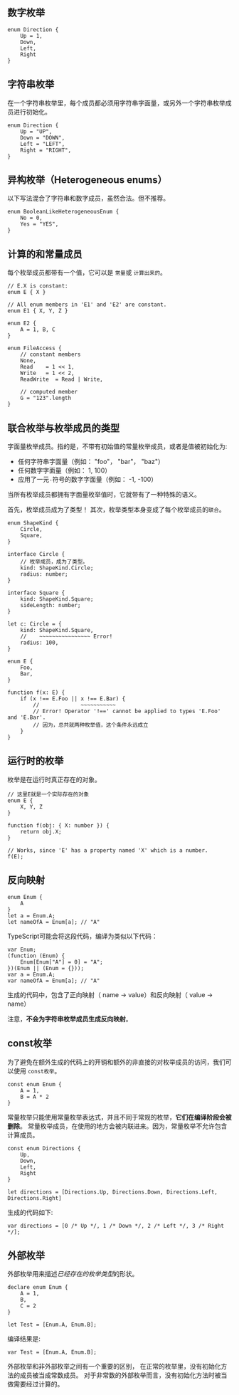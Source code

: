 
##  数字枚举

```
enum Direction {
    Up = 1,
    Down,
    Left,
    Right
}
```


##  字符串枚举

在一个字符串枚举里，每个成员都必须用字符串字面量，或另外一个字符串枚举成员进行初始化。

```
enum Direction {
    Up = "UP",
    Down = "DOWN",
    Left = "LEFT",
    Right = "RIGHT",
}
```


##  异构枚举（Heterogeneous enums）

以下写法混合了字符串和数字成员，虽然合法。但不推荐。
```
enum BooleanLikeHeterogeneousEnum {
    No = 0,
    Yes = "YES",
}
```

##  计算的和常量成员

每个枚举成员都带有一个值，它可以是 `常量`或 `计算出来的`。

```
// E.X is constant:
enum E { X }

// All enum members in 'E1' and 'E2' are constant.
enum E1 { X, Y, Z }

enum E2 {
    A = 1, B, C
}

enum FileAccess {
    // constant members
    None,
    Read    = 1 << 1,
    Write   = 1 << 2,
    ReadWrite  = Read | Write,

    // computed member
    G = "123".length
}
```


##  联合枚举与枚举成员的类型

字面量枚举成员。指的是，不带有初始值的常量枚举成员，或者是值被初始化为:
* 任何字符串字面量（例如： "foo"， "bar"， "baz"）
* 任何数字字面量（例如： 1, 100）
* 应用了一元`-`符号的数字字面量（例如： -1, -100）

当所有枚举成员都拥有字面量枚举值时，它就带有了一种特殊的语义。

首先，枚举成员成为了类型！
其次，枚举类型本身变成了每个枚举成员的`联合`。

```
enum ShapeKind {
    Circle,
    Square,
}

interface Circle {
    // 枚举成员，成为了类型。 
    kind: ShapeKind.Circle;
    radius: number;
}

interface Square {
    kind: ShapeKind.Square;
    sideLength: number;
}

let c: Circle = {
    kind: ShapeKind.Square,
    //    ~~~~~~~~~~~~~~~~ Error!
    radius: 100,
}
```

```
enum E {
    Foo,
    Bar,
}

function f(x: E) {
    if (x !== E.Foo || x !== E.Bar) {
        //             ~~~~~~~~~~~
        // Error! Operator '!==' cannot be applied to types 'E.Foo' and 'E.Bar'.
        // 因为，总共就两种枚举值，这个条件永远成立
    }
}
```

##  运行时的枚举
枚举是在运行时真正存在的对象。
```
// 这里E就是一个实际存在的对象
enum E {
    X, Y, Z
}

function f(obj: { X: number }) {
    return obj.X;
}

// Works, since 'E' has a property named 'X' which is a number.
f(E);
```

##  反向映射
```
enum Enum {
    A
}
let a = Enum.A;
let nameOfA = Enum[a]; // "A"
```

TypeScript可能会将这段代码，编译为类似以下代码：
```
var Enum;
(function (Enum) {
    Enum[Enum["A"] = 0] = "A";
})(Enum || (Enum = {}));
var a = Enum.A;
var nameOfA = Enum[a]; // "A"
```
生成的代码中，包含了正向映射（ name -> value）和反向映射（ value -> name）

注意，**不会为字符串枚举成员生成反向映射**。

##  const枚举
为了避免在额外生成的代码上的开销和额外的非直接的对枚举成员的访问，我们可以使用 `const枚举`。
```
const enum Enum {
    A = 1,
    B = A * 2
}
```

常量枚举只能使用常量枚举表达式，并且不同于常规的枚举，**它们在编译阶段会被删除**。 
常量枚举成员，在使用的地方会被内联进来。因为，常量枚举不允许包含计算成员。

```
const enum Directions {
    Up,
    Down,
    Left,
    Right
}

let directions = [Directions.Up, Directions.Down, Directions.Left, Directions.Right]
```

生成的代码如下:
```
var directions = [0 /* Up */, 1 /* Down */, 2 /* Left */, 3 /* Right */];
```


##  外部枚举

外部枚举用来描述*已经存在的枚举类型*的形状。

```
declare enum Enum {
    A = 1,
    B,
    C = 2
}

let Test = [Enum.A, Enum.B];
```

编译结果是:
```
var Test = [Enum.A, Enum.B];
```

外部枚举和非外部枚举之间有一个重要的区别，
在正常的枚举里，没有初始化方法的成员被当成常数成员。 
对于非常数的外部枚举而言，没有初始化方法时被当做需要经过计算的。

